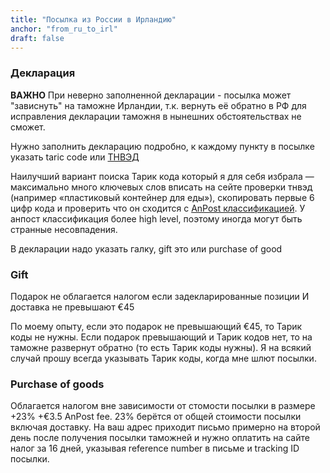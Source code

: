 ```yaml
---
title: "Посылка из России в Ирландию"
anchor: "from_ru_to_irl"
draft: false
---
```


### Декларация

**ВАЖНО** При неверно заполненной декларации - посылка может "зависнуть" на таможне Ирландии, т.к. вернуть её обратно в РФ для исправления декларации таможня в нынешних обстоятельствах не сможет.

Нужно заполнить декларацию подробно, к каждому пункту в посылке указать taric code или [ТНВЭД](https://tnved.info/)

Наилучший вариант поиска Тарик кода который я для себя избрала — максимально много ключевых слов вписать на сейте проверки тнвэд (например «пластиковый контейнер для еды»), скопировать первые 6 цифр кода и проверить что он сходится с [AnPost классификацией](https://www.anpost.com/Commerce/Parcel-Solutions/International-Parcels/Find-a-TARIC-Commodity-code). У анпост классификация более high level, поэтому иногда могут быть странные несовпадения.

В декларации надо указать галку, gift это или purchase of good

### Gift
Подарок не облагается налогом если задекларированные позиции И доставка не превышают €45

По моему опыту, если это подарок не превышающий €45, то Тарик коды не нужны. Если подарок превышающий и Тарик кодов нет, то на таможне развернут обратно (то есть Тарик коды нужны). Я на всякий случай прошу всегда указывать Тарик коды, когда мне шлют посылки.

### Purchase of goods
Облагается налогом вне зависимости от стомости посылки в размере +23% +€3.5 AnPost fee. 23% берётся от общей стоимости посылки включая доставку. На ваш адрес приходит письмо примерно на второй день после получения посылки таможней и нужно оплатить на сайте налог за 16 дней, указывая reference number в письме и tracking ID посылки.

